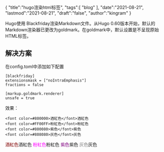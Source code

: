 {
  "title":"hugo渲染html标签",
  "tags":[
    "blog"
  ],
  "date":"2021-08-21",
  "lastmod":"2021-08-21",
  "draft":"false",
  "author":"kingram"
}

Hugo使用 Blackfriday渲染Markdown文件。从Hugo 0.60版本开始，默认的Markdown渲染器已更改为goldmark。在goldmark中，默认设置是不呈现原始HTML标签。

## 解决方案

在config.toml中添加如下配置
```
[blackfriday]
extensionsmask = ["noIntraEmphasis"]
fractions = false

[markup.goldmark.renderer]
unsafe = true
```

效果：

```
<font color=#800000>酒紅色</font>酒紅色
<font color=#FF00FF>粉紅色</font>粉紅色
<font color=#800080>紫色</font>紫色	
<font color=#808080>灰色</font>灰色
```
<font color=#800000>酒紅色</font>酒紅色
<font color=#FF00FF>粉紅色</font>粉紅色
<font color=#800080>紫色</font>紫色	
<font color=#808080>灰色</font>灰色